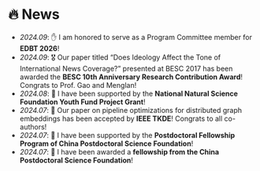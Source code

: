# 🔥 News
- *2024.09*: ✋ I am honored to serve as a Program Committee member for **EDBT 2026**!
- *2024.09*: 🎖️ Our paper titled “Does Ideology Affect the Tone of International News Coverage?” presented at BESC 2017 has been awarded the **BESC 10th Anniversary Research Contribution Award**! Congrats to Prof. Gao and Menglan!
- *2024.08*: 🎯 I have been supported by the **National Natural Science Foundation Youth Fund Project Grant**!
- *2024.07*: 🎉 Our paper on pipeline optimizations for distributed graph embeddings has been accepted by **IEEE TKDE**! Congrats to all co-authors!
- *2024.07*: 🎯 I have been supported by the **Postdoctoral Fellowship Program of China Postdoctoral Science Foundation**!
- *2024.07*: 🎯 I have been awarded a **fellowship from the China Postdoctoral Science Foundation**!


<!--
- *2023.05*: 🎉 Five papers are accepted by ACL 2023
- *2023.04*: 🔥 We release [AudioGPT](https://github.com/AIGC-Audio/AudioGPT) (⭐️6k+)
- *2023.04*: 🎉 One paper ([Make-an-Audio](https://text-to-audio.github.io/)) is accepted by ICML 2023
- *2023.01*: DiffSinger was introduced in [a very popular video](https://www.bilibili.com/video/BV1uM411t7ZJ) (2000k+ views) in Bilibili!
- *2023.01*: Three papers are accepted by ICLR 2023!
- *2023.01*: I join [Bytedance AI Lab, Speech & Audio Team](https://ailab.bytedance.com/) <img src='./images/tiktok.png' style='width: 6em;'> as a research scientist in Singapore!
- *2022.12*: 🎉 My [google scholar](https://scholar.google.com/citations?user=4FA6C0AAAAAJ) citations have exceeded 2000!
- *2022.02*: I release a modern and responsive academic personal [homepage template](https://github.com/RayeRen/acad-homepage.github.io). Welcome to STAR and FORK!
-->
